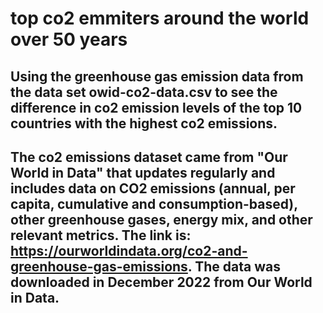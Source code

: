 # top co2 emmiters around the world over 50 years
## Using the greenhouse gas emission data from the data set owid-co2-data.csv to see the difference in co2 emission levels of the top 10 countries with the highest co2 emissions. 
## The co2 emissions dataset came from "Our World in Data" that updates regularly and includes data on CO2 emissions (annual, per capita, cumulative and consumption-based), other greenhouse gases, energy mix, and other relevant metrics. The link is: https://ourworldindata.org/co2-and-greenhouse-gas-emissions. The data was downloaded in December 2022 from Our World in Data.
